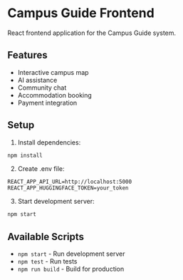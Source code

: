 # Campus Guide Frontend

React frontend application for the Campus Guide system.

## Features
- Interactive campus map
- AI assistance
- Community chat
- Accommodation booking
- Payment integration

## Setup

1. Install dependencies:
```bash
npm install
```

2. Create .env file:
```plaintext
REACT_APP_API_URL=http://localhost:5000
REACT_APP_HUGGINGFACE_TOKEN=your_token
```

3. Start development server:
```bash
npm start
```

## Available Scripts
- `npm start` - Run development server
- `npm test` - Run tests
- `npm run build` - Build for production
